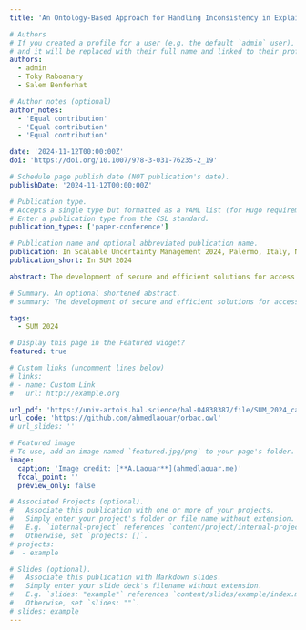 ```yaml
---
title: 'An Ontology-Based Approach for Handling Inconsistency in Explainable and Prioritized Access Control Models'

# Authors
# If you created a profile for a user (e.g. the default `admin` user), write the username (folder name) here
# and it will be replaced with their full name and linked to their profile.
authors:
  - admin
  - Toky Raboanary
  - Salem Benferhat

# Author notes (optional)
author_notes:
  - 'Equal contribution'
  - 'Equal contribution'
  - 'Equal contribution'

date: '2024-11-12T00:00:00Z'
doi: 'https://doi.org/10.1007/978-3-031-76235-2_19'

# Schedule page publish date (NOT publication's date).
publishDate: '2024-11-12T00:00:00Z'

# Publication type.
# Accepts a single type but formatted as a YAML list (for Hugo requirements).
# Enter a publication type from the CSL standard.
publication_types: ['paper-conference']

# Publication name and optional abbreviated publication name.
publication: In Scalable Uncertainty Management 2024, Palermo, Italy, November 27–29, 2024
publication_short: In SUM 2024

abstract: The development of secure and efficient solutions for access control is an important issue in a variety of applications. One of the main challenges is to avoid situations that make access control decision-making impossible. However, avoiding such situations hampers the evolution of the model, as it means either adding a large set of constraints or dealing with each conflict situation. It is, therefore, important to explore methods that deal with conflicts as they arise while providing explanations of the decision taken. In this work, we develop an ontology to manage dynamic and abstract access control rules based on the OrBAC (Organization-Based Access Control) model and integrate an ordering relation over instances of the ontology. Our method takes advantage of the application of inconsistency-tolerant semantics to resolve conflicts and generate explanations for transparency in decisions made. Our results show that the approach efficiently preserves the consistency of the decision taken and provides potentially useful and human-friendly explanations.

# Summary. An optional shortened abstract.
# summary: The development of secure and efficient solutions for access control is an important issue in a variety of applications. One of the main challenges is to avoid situations that make access control decision-making impossible. However, avoiding such situations hampers the evolution of the model, as it means either adding a large set of constraints or dealing with each conflict situation. It is, therefore, important to explore methods that deal with conflicts as they arise while providing explanations of the decision taken. In this work, we develop an ontology to manage dynamic and abstract access control rules based on the OrBAC (Organization-Based Access Control) model and integrate an ordering relation over instances of the ontology. Our method takes advantage of the application of inconsistency-tolerant semantics to resolve conflicts and generate explanations for transparency in decisions made. Our results show that the approach efficiently preserves the consistency of the decision taken and provides potentially useful and human-friendly explanations.

tags:
  - SUM 2024

# Display this page in the Featured widget?
featured: true

# Custom links (uncomment lines below)
# links:
# - name: Custom Link
#   url: http://example.org

url_pdf: 'https://univ-artois.hal.science/hal-04838387/file/SUM_2024_camera_ready.pdf'
url_code: 'https://github.com/ahmedlaouar/orbac.owl'
# url_slides: ''

# Featured image
# To use, add an image named `featured.jpg/png` to your page's folder.
image:
  caption: 'Image credit: [**A.Laouar**](ahmedlaouar.me)'
  focal_point: ''
  preview_only: false

# Associated Projects (optional).
#   Associate this publication with one or more of your projects.
#   Simply enter your project's folder or file name without extension.
#   E.g. `internal-project` references `content/project/internal-project/index.md`.
#   Otherwise, set `projects: []`.
# projects:
#  - example

# Slides (optional).
#   Associate this publication with Markdown slides.
#   Simply enter your slide deck's filename without extension.
#   E.g. `slides: "example"` references `content/slides/example/index.md`.
#   Otherwise, set `slides: ""`.
# slides: example
---
```

